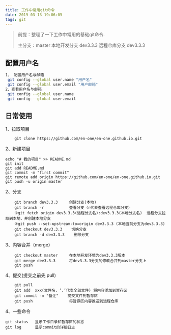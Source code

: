 ```yaml
---
title: 工作中常用git命令
date: 2019-03-13 19:06:05
tags: git
---
```


> 前提：整理了一下工作中常用的基础git命令.
> 
> 主分支：master
> 本地开发分支 dev3.3.3
> 远程仓库分支 dev3.3.3
> 
> <!-- more -->

## 配置用户名

```bash
1、 配置用户名与邮箱
 git config --global user.name "用户名"
 git config --global user.email "用户邮箱"
2、查看用户名与邮箱
 git config --global user.name
 git config --global user.email
```

## 日常使用

1、拉取项目

```git
    git clone https://github.com/en-one/en-one.github.io.git
```

2、新建项目

```git
echo "# 我的项目" >> README.md
git init
git add README.md
git commit -m "first commit"
git remote add origin https://github.com/en-one/en-one.github.io.git
git push -u origin master
```

2、分支

```git
    git branch dev3.3.3     创建分支(本地)
    git branch -r           查看分支（r代表查看远程仓库分支）
    ①git fetch origin dev3.3.3(远程分支名):dev3.3.3(本地分支名)  远程分支拉取到本地，并创建本地分支
    ②git push --set-upstream-to=origin dev3.3.3 (本地当前分支为dev3.3.3)
    git checkout dev3.3.3    切换分支 
    git branch -d dev3.3.3    删除分支
```

3、内容合并（merge）

```git
    git checkout master     在本地开发环境为dev3.3.3版本
    git merge dev3.3.3      将dev3.3.3分支的修改合并到master分支上
    git push
```

4、提交(提交之前先 pull)

```git
    git pull
    git add  xxx(文件名，‘.’代表全部文件) 将内容添加到暂存区
    git commit -m "备注"    提交文件到暂存区
    git push                将暂存区内容推送到远程仓库
```

4、一些命令

```git
git status   显示工作目录和暂存区的状态
git log      显示commit的详细日志
```
